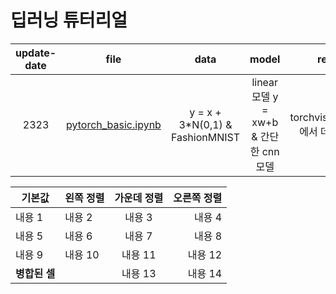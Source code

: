 # 딥러닝 튜터리얼
|update-date|file|data|model|remarks|reference|language|
|:---:|:---:|:---:|:---:|:---:|:---:|:---:|
|2323|[pytorch_basic.ipynb]()|y = x + 3*N(0,1) & FashionMNIST|linear모델 y = xw+b & 간단한 cnn모델|torchvision.datasets에서 데이터가져옴|[Youtube](https://youtu.be/BnV0m4jOb6g)|pytorch|

| 기본값            | 왼쪽 정렬      | 가운데 정렬 | 오른쪽 정렬 |
|-------------------|:---------------|:-----------:|------------:|
| 내용 1            | 내용 2         | 내용 3      | 내용 4      |
| 내용 5            | 내용 6         | 내용 7      | 내용 8      |
| 내용 9            | 내용 10        | 내용 11     | 내용 12     |
| **병합된 셀**      |                | 내용 13     | 내용 14     |
